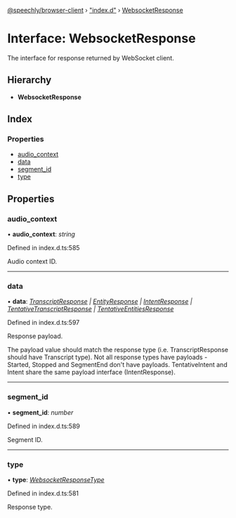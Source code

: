 [@speechly/browser-client](../README.md) › ["index.d"](../modules/_index_d_.md) › [WebsocketResponse](_index_d_.websocketresponse.md)

# Interface: WebsocketResponse

The interface for response returned by WebSocket client.

## Hierarchy

* **WebsocketResponse**

## Index

### Properties

* [audio_context](_index_d_.websocketresponse.md#audio_context)
* [data](_index_d_.websocketresponse.md#data)
* [segment_id](_index_d_.websocketresponse.md#segment_id)
* [type](_index_d_.websocketresponse.md#type)

## Properties

###  audio_context

• **audio_context**: *string*

Defined in index.d.ts:585

Audio context ID.

___

###  data

• **data**: *[TranscriptResponse](_index_d_.transcriptresponse.md) | [EntityResponse](_index_d_.entityresponse.md) | [IntentResponse](_index_d_.intentresponse.md) | [TentativeTranscriptResponse](_index_d_.tentativetranscriptresponse.md) | [TentativeEntitiesResponse](_index_d_.tentativeentitiesresponse.md)*

Defined in index.d.ts:597

Response payload.

The payload value should match the response type (i.e. TranscriptResponse should have Transcript type).
Not all response types have payloads - Started, Stopped and SegmentEnd don't have payloads.
TentativeIntent and Intent share the same payload interface (IntentResponse).

___

###  segment_id

• **segment_id**: *number*

Defined in index.d.ts:589

Segment ID.

___

###  type

• **type**: *[WebsocketResponseType](../enums/_index_d_.websocketresponsetype.md)*

Defined in index.d.ts:581

Response type.
